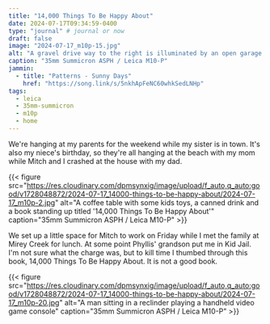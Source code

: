 ```yaml
---
title: "14,000 Things To Be Happy About"
date: 2024-07-17T09:34:59-0400
type: "journal" # journal or now
draft: false
image: "2024-07-17_m10p-15.jpg"
alt: "A gravel drive way to the right is illuminated by an open garage door just after dusk"
caption: "35mm Summicron ASPH / Leica M10-P"
jammin:
  - title: "Patterns - Sunny Days"
    href: "https://song.link/s/5nkhApFeNC60whkSedLNHp"
tags:
  - leica
  - 35mm-summicron
  - m10p
  - home
---
```


We're hanging at my parents for the weekend while my sister is in town. It's also my niece's birthday, so they're all hanging at the beach with my mom while Mitch and I crashed at the house with my dad.

{{< figure src="https://res.cloudinary.com/dpmsynxig/image/upload/f_auto,q_auto:good/v1728048872/2024-07-17_14000-things-to-be-happy-about/2024-07-17_m10p-2.jpg" alt="A coffee table with some kids toys, a canned drink and a book standing up titled '14,000 Things To Be Happy About'" caption="35mm Summicron ASPH / Leica M10-P" >}}

We set up a little space for Mitch to work on Friday while I met the family at Mirey Creek for lunch. At some point Phyllis' grandson put me in Kid Jail. I'm not sure what the charge was, but to kill time I thumbed through this book, 14,000 Things To Be Happy About. It is not a good book.

{{< figure src="https://res.cloudinary.com/dpmsynxig/image/upload/f_auto,q_auto:good/v1728048872/2024-07-17_14000-things-to-be-happy-about/2024-07-17_m10p-20.jpg" alt="A man sitting in a reclinder playing a handheld video game console" caption="35mm Summicron ASPH / Leica M10-P" >}}
